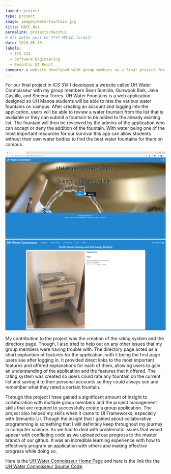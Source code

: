 ```yaml
---
layout: project
type: project
image: images/waterfountain.jpg
title: HACC-Hui
permalink: projects/hacchui
# All dates must be YYYY-MM-DD format!
date: 2020-05-13
labels:
  - ICS 314
  - Software Engineering
  - Semantic UI React
summary: A website developed with group members as a final project for ICS 314.
---
```


For our final project in ICS 314 I developed a website called UH Water Connoisseur with my group members Sean Sumida, Gunwook Baik, Jake Castillo, and Sheena Torres. UH Water Fountains is a web application designed so UH Manoa students will be able to rate the various water fountains on campus. After creating an account and logging into the application, users will be able to review a water fountain from the list that is avaliable or they can submit a fountain to be added to the already existing list. The fountain will then be reviewed by the admins of the application who can accept or deny the addition of the fountain. With water being one of the most important resources for our survival this app can allow students without their own water bottles to find the best water fountains for them on campus.

<img class="ui image" src="../images/landingPage.png">

<img class="ui medium right floated rounded image" src="../images/listFountains.png">

My contribution to the project was the creation of the rating system and the directory page. Though, I also tried to help out on any other issues that my group members were having trouble with. The directory page acted as a short explantion of features for the application, with it being the first page users see after logging in. It provided direct links to the most important features and offered explanations for each of them, allowing users to gain an understanding of the application and the features that it offered. The rating system was created so users could rate any fountain on the current list and saving it to their personal accounts so they could always see and remember what they rated a certain fountain. 

Through this project I have gained a significant amount of insight to collaboration with multiple group members and the project management skills that are required to successfully create a group application. The project also helped my skills when it came to UI Frameworks, especially with Semantic UI. Though the insight that I gained about collaborative programming is something that I will definitely keep throughout my journey in computer science. As we had to deal with problematic issues that would appear with conflicting code as we uploaded our progress to the master branch of our github. It was an incredible learning experience with how to effectively program an application with others and making effective progress while doing so. 

Here is the [UH Water Connoisseur Home Page](https://uh-waterfountain.github.io/) and here is the link the the [UH Water Connoisseur Source Code](https://github.com/uh-waterfountain/uh-waterfountain).

